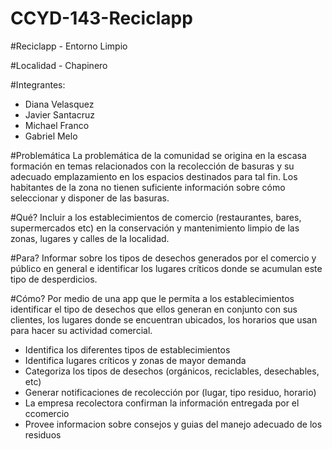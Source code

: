 # CCYD-143-Reciclapp

#Reciclapp - Entorno Limpio

#Localidad - Chapinero

#Integrantes:
- Diana Velasquez
- Javier Santacruz
- Michael Franco
- Gabriel Melo

#Problemática
La problemática de la comunidad se origina en la escasa formación en temas relacionados con la recolección de basuras y su adecuado emplazamiento en los espacios destinados para tal fin. Los habitantes de la zona no tienen suficiente información sobre cómo seleccionar y disponer de las basuras.

#Qué?
Incluir a los establecimientos de comercio (restaurantes, bares, supermercados etc) en la conservación y mantenimiento limpio de las zonas, lugares y calles de la localidad.

#Para?
Informar sobre los tipos de desechos generados por el comercio y público en general e identificar los lugares críticos donde se acumulan este tipo de desperdicios.

#Cómo?
Por medio de una app que le permita a los establecimientos identificar el tipo de desechos que ellos generan en conjunto con sus clientes, los lugares donde se encuentran ubicados, los horarios que usan para hacer su actividad comercial.

- Identifica los diferentes tipos de establecimientos
- Identifica lugares críticos y zonas de mayor demanda
- Categoriza los tipos de desechos (orgánicos, reciclables, desechables, etc)
- Generar notificaciones de recolección por (lugar, tipo residuo, horario)
- La empresa recolectora confirman la información entregada por el ccomercio
- Provee informacion sobre consejos y guias del manejo adecuado de los residuos
